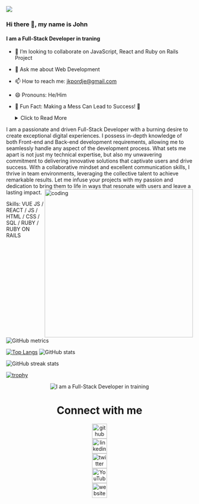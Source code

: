 <img src="https://indoanalytica.com/static/images/bannerr.gif">

### Hi there 👋, my name is John
#### I am a Full-Stack Developer in traning            
- 👯 I’m looking to collaborate on JavaScript, React and Ruby on Rails Project
- 💬 Ask me about Web Development
- 📫 How to reach me: jkpordje@gmail.com 
- 😄 Pronouns: He/Him 
- 🎉 Fun Fact: Making a Mess Can Lead to Success! 🙌
  <details>
  <summary>Click to Read More</summary>

  💡 Embrace the Mess for Creative Brilliance! 💥

  Sometimes, the best ideas and discoveries emerge from chaotic situations. Whether it's a coding challenge or a creative endeavor, don't be afraid of making a mess. History has shown that accidental mishaps often lead to incredible innovations. So, embrace the chaos, let your creativity flow, and unlock your inner genius. The path to brilliance is often paved with unexpected messes! 🎉✨
</details>



I am a passionate and driven Full-Stack Developer with a burning desire to create exceptional digital experiences. I possess in-depth knowledge of both Front-end and Back-end development requirements, allowing me to seamlessly handle any aspect of the development process. What sets me apart is not just my technical expertise, but also my unwavering commitment to delivering innovative solutions that captivate users and drive success. With a collaborative mindset and excellent communication skills, I thrive in team environments, leveraging the collective talent to achieve remarkable results. Let me infuse your projects with my passion and dedication to bring them to life in ways that resonate with users and leave a lasting impact. <img align="right" alt="coding" width="400" src="https://camo.githubusercontent.com/5ddf73ad3a205111cf8c686f687fc216c2946a75005718c8da5b837ad9de78c9/68747470733a2f2f7468756d62732e6766796361742e636f6d2f4576696c4e657874446576696c666973682d736d616c6c2e676966">

Skills: VUE JS / REACT / JS / HTML / CSS / SQL / RUBY / RUBY ON RAILS 

![GitHub metrics](https://metrics.lecoq.io/Outkarm)  

[![Top Langs](https://github-readme-stats.vercel.app/api/top-langs/?username=Outkarm)](https://github.com/anuraghazra/github-readme-stats) ![GitHub stats](https://github-readme-stats.vercel.app/api?username=Outkarm&show_icons=true)

![GitHub streak stats](https://github-readme-streak-stats.herokuapp.com/?user=Outkarm)  

[![trophy](https://github-profile-trophy.vercel.app/?username=Outkarm)](https://github.com/ryo-ma/github-profile-trophy)

<div align="center">
  <img src="https://github.com/Outkarm/Outkarm/assets/108669691/6eb6d971-750f-47eb-8cc8-59d6c98b6aff" alt="I am a Full-Stack Developer in training">
</div>
<div align="center">
  <h1>Connect with me</h1>
  <div style="display: flex; flex-direction: column; justify-content: space-between; width: 80%;">
    <a href="https://github.com/Outkarm">
      <img src="https://cdn.jsdelivr.net/npm/simple-icons@3.0.1/icons/github.svg" alt="github" height="40">
    </a>
    <a href="https://www.linkedin.com/in/john-kpordje-866749241/">
      <img src="https://cdn.jsdelivr.net/npm/simple-icons@3.0.1/icons/linkedin.svg" alt="linkedin" height="40">
    </a>
    <a href="https://twitter.com/outkarm">
      <img src="https://cdn.jsdelivr.net/npm/simple-icons@3.0.1/icons/twitter.svg" alt="twitter" height="40">
    </a>
    <a href="https://www.youtube.com/channel/UC70wbFILUfwdD0DHnWvlX9Q">
      <img src="https://cdn.jsdelivr.net/npm/simple-icons@3.0.1/icons/youtube.svg" alt="YouTube" height="40">
    </a>
    <a href="https://outkarm.github.io/mobile-device-portfolio/">
      <img src="https://cdn.jsdelivr.net/npm/simple-icons@3.0.1/icons/icloud.svg" alt="website" height="40">
    </a>
  </div>
</div>
